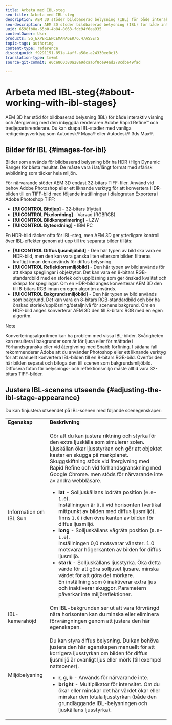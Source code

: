 ```yaml
---
title: Arbeta med IBL-steg
seo-title: Arbeta med IBL-steg
description: AEM 3D stöder bildbaserad belysning (IBL) för både interaktiv visning och återgivning med den inbyggda Adobe Rapid Refine-renderaren och tredjepartsrenderare. Du kan skapa IBL-stadier med vanliga redigeringsverktyg som Autodesk Maya eller Autodesk 3ds Max.
seo-description: AEM 3D stöder bildbaserad belysning (IBL) för både interaktiv visning och återgivning med den inbyggda Adobe Rapid Refine-renderaren och tredjepartsrenderare. Du kan skapa IBL-stadier med vanliga redigeringsverktyg som Autodesk Maya eller Autodesk 3ds Max.
uuid: 6598fb8a-65b0-4b84-8063-fdc94f6ea935
contentOwner: User
products: SG_EXPERIENCEMANAGER/6.4/ASSETS
topic-tags: authoring
content-type: reference
discoiquuid: f9291151-851a-4aff-a50e-a24330ee0c13
translation-type: tm+mt
source-git-commit: e0ce860380a28a9dcaa6f8ce94ad278cdbe49fad

---
```



# Arbeta med IBL-steg{#about-working-with-ibl-stages}

AEM 3D har stöd för bildbaserad belysning (IBL) för både interaktiv visning och återgivning med den inbyggda renderaren Adobe Rapid Refine™ och tredjepartsrenderare. Du kan skapa IBL-stadier med vanliga redigeringsverktyg som Autodesk® Maya® eller Autodesk® 3ds Max®.

## Bilder för IBL {#images-for-ibl}

Bilder som används för bildbaserad belysning bör ha HDR (High Dynamic Range) för bästa resultat. De måste vara i lat/långt format med sfärisk avbildning som täcker hela miljön.

För närvarande stöder AEM 3D endast 32-bitars TIFF-filer. Använd vid behov Adobe Photoshop eller ett liknande verktyg för att konvertera HDR-bilden till en TIFF-bild med följande inställningar i dialogrutan Exportera i Adobe Photoshop TIFF:

* **[!UICONTROL Bitdjup]** - 32-bitars (flyttal)
* **[!UICONTROL Pixelordning]** - Varvad (RGBRGB)
* **[!UICONTROL Bildkomprimering]** - LZW
* **[!UICONTROL Byteordning]** - IBM PC

En HDR-bild räcker ofta för IBL-steg, men AEM 3D ger ytterligare kontroll över IBL-effekter genom att upp till tre separata bilder tillåts:

* **[!UICONTROL Diffus ljusmiljöbild]** - Den här typen av bild ska vara en HDR-bild, men den kan vara ganska liten eftersom bilden filtreras kraftigt innan den används för diffus belysning.
* **[!UICONTROL Reflektionsmiljöbild]** - Den här typen av bild används för att skapa speglingar i objektytor. Det kan vara en 8-bitars RGB-standardbild med en storlek och upplösning som ger önskad kvalitet och skärpa för speglingar. Om en HDR-bild anges konverterar AEM 3D den till 8-bitars RGB innan en egen algoritm används.
* **[!UICONTROL Bakgrundsmiljöbild]** - Den här typen av bild används som bakgrund. Det kan vara en 8-bitars RGB-standardbild och bör ha önskad storlek/upplösning/detaljnivå för scenens bakgrund. Om en HDR-bild anges konverterar AEM 3D den till 8-bitars RGB med en egen algoritm.

>[!NOTE]
>Konverteringsalgoritmen kan ha problem med vissa IBL-bilder. Svårigheten kan resultera i bakgrunder som är för ljusa eller för mättade i Förhandsgranska eller vid återgivning med Snabb förfining. I sådana fall rekommenderar Adobe att du använder Photoshop eller ett liknande verktyg för att manuellt konvertera IBL-bilden till en 8-bitars RGB-bild. Överför den här bilden separat och bifoga den till scenen som bakgrundsmiljöbild. Diffusera foton för belysnings- och reflektionsmiljö måste alltid vara 32-bitars TIFF-bilder.


## Justera IBL-scenens utseende {#adjusting-the-ibl-stage-appearance}

Du kan finjustera utseendet på IBL-scenen med följande scenegenskaper:

<table> 
 <tbody> 
  <tr> 
   <td><strong>Egenskap</strong><br /> </td> 
   <td><strong>Beskrivning</strong></td> 
  </tr> 
  <tr> 
   <td>Information om IBL Sun</td> 
   <td><p>Gör att du kan justera riktning och styrka för den extra ljuskälla som simulerar solen. <span class="diff-html-added">Ljuskällan ökar ljusstyrkan och gör att objektet kastar en skugga på markplanet. Skuggskiftning stöds vid återgivning med Rapid Refine och vid förhandsgranskning med Google Chrome. men stöds för närvarande inte av andra webbläsare.</span></p> 
    <ul> 
     <li><strong>lat</strong> - Solljuskällans lodräta position (<code>0.0</code>-<code>1.0</code>).<br /> Inställningen är <code>0.0</code> vid horisonten (vertikal mittpunkt av bilden med diffus ljusmiljö). finns <code>1.0</code> i den övre kanten av bilden för diffus ljusmiljö.</li> 
     <li><strong>long</strong> - Solljuskällans vågräta position (<code>0.0</code>-<code>1.0</code>).<br /> Inställningen 0,0 motsvarar vänster. 1.0 motsvarar högerkanten av bilden för diffus ljusmiljö.<br /> </li> 
     <li><strong>stark</strong> - Solljuskällans ljusstyrka. Öka detta värde för att göra solljuset ljusare. minska värdet för att göra det mörkare. <br /> En inställning som <code>0</code> inaktiverar extra ljus och inaktiverar skuggor. Parametern påverkar inte miljöreflektioner.<br /> </li> 
    </ul> </td> 
  </tr> 
  <tr> 
   <td>IBL-kamerahöjd</td> 
   <td>Om IBL-bakgrunden ser ut att vara förvrängd nära horisonten kan du minska eller eliminera förvrängningen genom att justera den här egenskapen. <br /> </td> 
  </tr> 
  <tr> 
   <td>Miljöbelysning</td> 
   <td><p><span class="diff-html-added">Du kan styra diffus belysning. Du kan behöva justera den här egenskapen manuellt för att korrigera ljusstyrkan om bilden för diffus ljusmiljö är ovanligt ljus eller mörk (till exempel nattscener).</span></p> 
    <ul> 
     <li><strong>r, g, b</strong> - Används för närvarande inte.</li> 
     <li><strong>bright</strong> - Multiplikator för <span class="diff-html-added">intensitet. Om du ökar eller minskar det här värdet ökar eller minskar den totala ljusstyrkan (både den grundläggande IBL-belysningen och ljuskällans ljusstyrka).</span></li> 
    </ul> </td> 
  </tr> 
 </tbody> 
</table>

